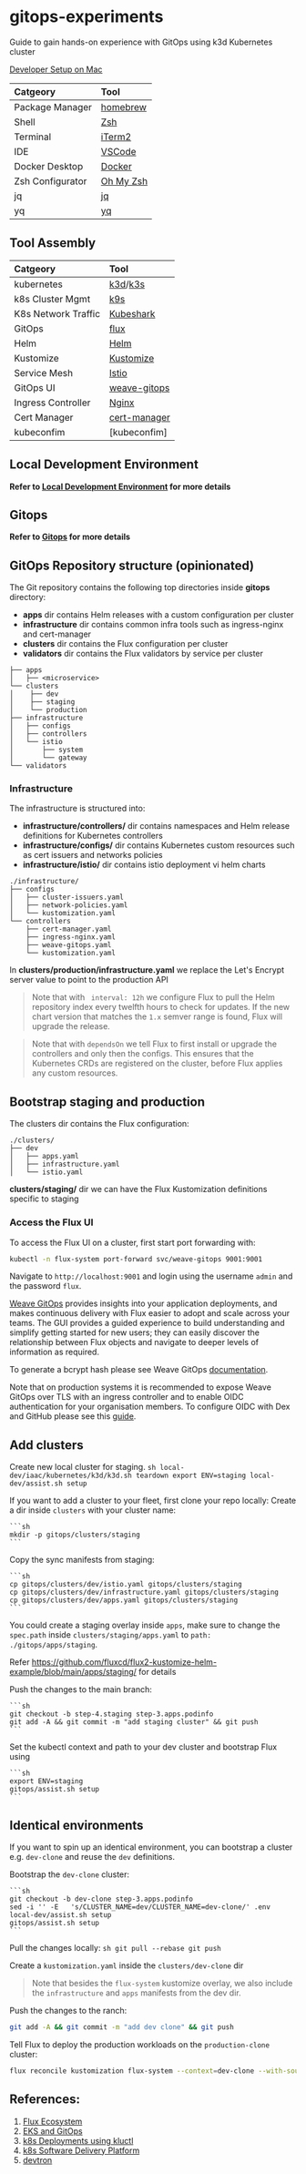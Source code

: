 # gitops-experiments

Guide to gain hands-on experience with GitOps using k3d Kubernetes cluster 

[Developer Setup on Mac](https://github.com/rajasoun/mac-onboard)

| Catgeory        | Tool       | 
|:----------------|:-----------|
| Package Manager | [homebrew] | 
| Shell           | [Zsh]      | 
| Terminal        | [iTerm2]   | 
| IDE             | [VSCode]   | 
| Docker Desktop  | [Docker]   |
| Zsh Configurator| [Oh My Zsh]|
| jq              | [jq]       |
| yq              | [yq]       |


Tool Assembly 
---

|           Catgeory        |       Tool     | 
|:--------------------------|:---------------|
| kubernetes                | [k3d]/[k3s]    | 
| k8s Cluster Mgmt          | [k9s]          |
| K8s Network Traffic       | [Kubeshark]    |
| GitOps                    | [flux]         | 
| Helm                      | [Helm]         |
| Kustomize                 | [Kustomize]    |
| Service Mesh              | [Istio]        | 
| GitOps UI                 | [weave-gitops] |
| Ingress Controller        | [Nginx]        | 
| Cert Manager              | [cert-manager] |
| kubeconfim                | [kubeconfim]   |


## Local Development Environment

**Refer to [Local Development Environment](local-dev/README.md) for more details**


## Gitops 

**Refer to [Gitops](gitops/README.md) for more details**


## GitOps Repository structure (opinionated)

The Git repository contains the following top directories inside **gitops** directory:

- **apps** dir contains Helm releases with a custom configuration per cluster
- **infrastructure** dir contains common infra tools such as ingress-nginx and cert-manager
- **clusters** dir contains the Flux configuration per cluster
- **validators** dir contains the Flux validators by service per cluster

```
├── apps
│   ├── <microservice> 
└── clusters
│    ├── dev
│    ├── staging
│    └── production
├── infrastructure
│   ├── configs
│   ├── controllers
│   └── istio
│       ├── system
│       └── gateway
└── validators
```

### Infrastructure

The infrastructure is structured into:

- **infrastructure/controllers/** dir contains namespaces and Helm release definitions for Kubernetes controllers
- **infrastructure/configs/** dir contains Kubernetes custom resources such as cert issuers and networks policies
- **infrastructure/istio/** dir contains istio deployment vi helm charts

```
./infrastructure/
├── configs
│   ├── cluster-issuers.yaml
│   ├── network-policies.yaml
│   └── kustomization.yaml
└── controllers
    ├── cert-manager.yaml
    ├── ingress-nginx.yaml
    ├── weave-gitops.yaml
    └── kustomization.yaml
```

In **clusters/production/infrastructure.yaml** we replace the Let's Encrypt server value to point to the production API

> Note that with ` interval: 12h` we configure Flux to pull the Helm repository index every twelfth hours to check for updates. If the new chart version that matches the `1.x` semver range is found, Flux will upgrade the release.

> Note that with `dependsOn` we tell Flux to first install or upgrade the controllers and only then the configs.
This ensures that the Kubernetes CRDs are registered on the cluster, before Flux applies any custom resources.

## Bootstrap staging and production

The clusters dir contains the Flux configuration:

```
./clusters/
├── dev
│   ├── apps.yaml
│   ├── infrastructure.yaml
│   └── istio.yaml
```

**clusters/staging/** dir we can have the Flux Kustomization definitions specific to staging 


### Access the Flux UI

To access the Flux UI on a cluster, first start port forwarding with:

```sh
kubectl -n flux-system port-forward svc/weave-gitops 9001:9001
```

Navigate to `http://localhost:9001` and login using the username `admin` and the password `flux`.

[Weave GitOps](https://docs.gitops.weave.works/) provides insights into your application deployments,
and makes continuous delivery with Flux easier to adopt and scale across your teams.
The GUI provides a guided experience to build understanding and simplify getting started for new users;
they can easily discover the relationship between Flux objects and navigate to deeper levels of information as required.

To generate a bcrypt hash please see Weave GitOps
[documentation](https://docs.gitops.weave.works/docs/configuration/securing-access-to-the-dashboard/#login-via-a-cluster-user-account). 

Note that on production systems it is recommended to expose Weave GitOps over TLS with an ingress controller and
to enable OIDC authentication for your organisation members.
To configure OIDC with Dex and GitHub please see this [guide](https://docs.gitops.weave.works/docs/guides/setting-up-dex/).

## Add clusters

Create new local cluster for staging.
    ```sh
    local-dev/iaac/kubernetes/k3d/k3d.sh teardown
    export ENV=staging
    local-dev/assist.sh setup
    ```

If you want to add a cluster to your fleet, first clone your repo locally:
Create a dir inside `clusters` with your cluster name:

    ```sh
    mkdir -p gitops/clusters/staging
    ```

Copy the sync manifests from staging:

    ```sh
    cp gitops/clusters/dev/istio.yaml gitops/clusters/staging
    cp gitops/clusters/dev/infrastructure.yaml gitops/clusters/staging
    cp gitops/clusters/dev/apps.yaml gitops/clusters/staging
    ```

You could create a staging overlay inside `apps`, make sure
to change the `spec.path` inside `clusters/staging/apps.yaml` to `path: ./gitops/apps/staging`. 

Refer https://github.com/fluxcd/flux2-kustomize-helm-example/blob/main/apps/staging/ for details 

Push the changes to the main branch:

    ```sh
    git checkout -b step-4.staging step-3.apps.podinfo
    git add -A && git commit -m "add staging cluster" && git push
    ```

Set the kubectl context and path to your dev cluster and bootstrap Flux using 

    ```sh
    export ENV=staging
    gitops/assist.sh setup
    ```

## Identical environments

If you want to spin up an identical environment, you can bootstrap a cluster
e.g. `dev-clone` and reuse the `dev` definitions.

Bootstrap the `dev-clone` cluster:

    ```sh
    git checkout -b dev-clone step-3.apps.podinfo
    sed -i '' -E   's/CLUSTER_NAME=dev/CLUSTER_NAME=dev-clone/' .env
    local-dev/assist.sh setup
    gitops/assist.sh setup
    ```

Pull the changes locally:
    ```sh
    git pull --rebase
    git push 
    ```

Create a `kustomization.yaml` inside the `clusters/dev-clone` dir

> Note that besides the `flux-system` kustomize overlay, we also include
the `infrastructure` and `apps` manifests from the dev dir.

Push the changes to the ranch:

```sh
git add -A && git commit -m "add dev clone" && git push
```

Tell Flux to deploy the production workloads on the `production-clone` cluster:

```sh
flux reconcile kustomization flux-system --context=dev-clone --with-source 
```

References:
---

1. [Flux Ecosystem](https://fluxcd.io/ecosystem/)
1. [EKS and GitOps](https://anywhere.eks.amazonaws.com/docs/tasks/cluster/cluster-flux/)
1. [k8s Deployments using kluctl](https://kluctl.io/)
1. [k8s Software Delivery Platform](https://kubevela.io/)
1. [devtron](https://devtron.ai/)

[homebrew]: https://brew.sh/
[Zsh]: https://www.zsh.org/
[iTerm2]: https://iterm2.com/
[VSCode]: https://code.visualstudio.com/
[Docker]: https://www.docker.com/products/docker-desktop
[Oh My Zsh]: https://ohmyz.sh/
[jq]: https://stedolan.github.io/jq/
[yq]: https://github.com/mikefarah/yq

[k3d]: https://k3d.io/
[k3s]: https://k3s.io/
[k9s]: https://k9scli.io/
[Kubeshark]: https://kubeshark.com/
[helm]: https://helm.sh/
[kustomize]: https://kustomize.io/
[flux]: https://fluxcd.io/
[Istio]: https://istio.io/
[weave-gitops]: https://docs.gitops.weave.works/docs/gitops-dashboard/index.html
[Nginx]: https://www.nginx.com/       
[cert-manager]: https://cert-manager.io/
[kubeconfirm]: https://github.com/yannh/kubeconform